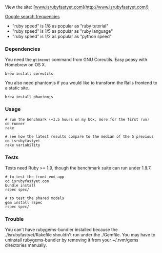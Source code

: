 View the site: [www.isrubyfastyet.com](http://www.isrubyfastyet.com/)

[Google search frequencies](http://www.google.com/insights/search/#q=ruby%20benchmark%2Cruby%20speed%2Cpython%20speed%2Cruby%20language%2Cruby%20tutorial&cmpt=q)

- "ruby speed" is 1/8 as popular as "ruby tutorial"
- "ruby speed" is 1/5 as popular as "ruby language"
- "ruby speed" is 1/2 as popular as "python speed"

### Dependencies

You need the `gtimeout` command from GNU Coreutils. Easy peasy with Homebrew on OS X.

```
brew install coreutils
```

You also need phantomjs if you would like to transform the Rails frontend to a static site.

```
brew install phantomjs
```

### Usage

```
# run the benchmark (~3.5 hours on my box, more for the first run)
cd runner
rake

# see how the latest results compare to the median of the 5 previous
cd isrubyfastyet
rake variability
```

### Tests

Tests need Ruby >= 1.9, though the benchmark suite can run under 1.8.7.

```
# to test the front-end app
cd isrubyfastyet.com
bundle install
rspec spec/

# to test the shared models
gem install rspec
rspec spec/
```

### Trouble

You can't have rubygems-bundler installed because the ./isrubyfastyet/Rakefile shouldn't run under the ./Gemfile. You may have to uninstall rubygems-bundler by removing it from your ~/.rvm/gems directories manually.
